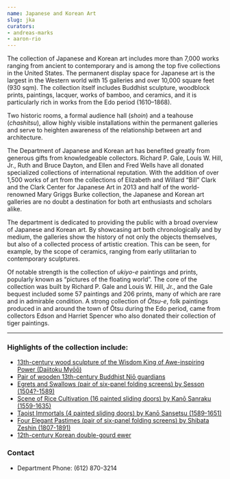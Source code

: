 ```yaml
---
name: Japanese and Korean Art
slug: jka
curators:
- andreas-marks
- aaron-rio
---
```


The collection of Japanese and Korean art includes more than 7,000 works ranging from ancient to contemporary and is among the top five collections in the United States. The permanent display space for Japanese art is the largest in the Western world with 15 galleries and over 10,000 square feet (930 sqm). The collection itself includes Buddhist sculpture, woodblock prints, paintings, lacquer, works of bamboo, and ceramics, and it is particularly rich in works from the Edo period (1610–1868).

Two historic rooms, a formal audience hall (<i>shoin</i>) and a teahouse (<i>chashitsu</i>), allow highly visible installations within the permanent galleries and serve to heighten awareness of the relationship between art and architecture.

The Department of Japanese and Korean art has benefited greatly from generous gifts from knowledgeable collectors. Richard P. Gale, Louis W. Hill, Jr., Ruth and Bruce Dayton, and Ellen and Fred Wells have all donated specialized collections of international reputation. With the addition of over 1,500 works of art from the collections of Elizabeth and Willard “Bill” Clark and the Clark Center for Japanese Art in 2013 and half of the world-renowned Mary Griggs Burke collection, the Japanese and Korean art galleries are no doubt a destination for both art enthusiasts and scholars alike.

The department is dedicated to providing the public with a broad overview of Japanese and Korean art. By showcasing art both chronologically and by medium, the galleries show the history of not only the objects themselves, but also of a collected process of artistic creation. This can be seen, for example, by the scope of ceramics, ranging from early utilitarian to contemporary sculptures.

Of notable strength is the collection of <i>ukiyo-e</i> paintings and prints, popularly known as “pictures of the floating world”. The core of the collection was built by Richard P. Gale and Louis W. Hill, Jr., and the Gale bequest included some 57 paintings and 206 prints, many of which are rare and in admirable condition. A strong collection of <i>Ōtsu-e</i>, folk paintings produced in and around the town of Ōtsu during the Edo period, came from collectors Edson and Harriet Spencer who also donated their collection of tiger paintings.

---

### Highlights of the collection include:

- [13th-century wood sculpture of the Wisdom King of Awe-inspiring Power (Daiitoku Myōō)](https://collections.artsmia.org/index.php?page=detail&id=116725)
- [Pair of wooden 13th-century Buddhist Niō guardians](https://collections.artsmia.org/index.php?page=detail&id=12132)
- [Egrets and Swallows (pair of six-panel folding screens) by Sesson (1504?-1589)](https://collections.artsmia.org/index.php?page=detail&id=1602)
- [Scene of Rice Cultivation (16 painted sliding doors) by Kanō Sanraku (1559-1635)](https://collections.artsmia.org/index.php?page=detail&id=22412)
- [Taoist Immortals (4 painted sliding doors) by Kanō Sansetsu (1589-1651)](https://collections.artsmia.org/index.php?page=detail&id=18574)
- [Four Elegant Pastimes (pair of six-panel folding screens) by Shibata Zeshin (1807-1891)](https://collections.artsmia.org/index.php?page=detail&id=118455)
- [12th-century Korean double-gourd ewer](https://collections.artsmia.org/index.php?page=detail&id=10020)

### Contact
* Department Phone: (612) 870-3214
